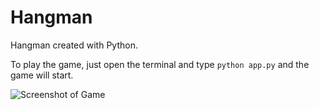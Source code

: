 # Hangman

Hangman created with Python.

To play the game, just open the terminal and type `python app.py` and the game will start.

![Screenshot of Game](https://drive.google.com/uc?export=view&id=1VrlYXQ_c58SKMD59u8WBn-TS_ghc70Ge)
